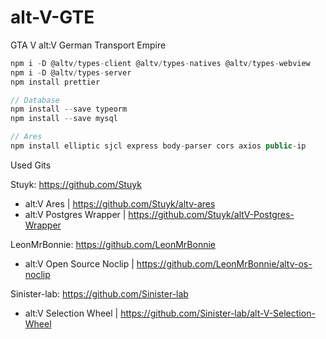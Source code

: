 # alt-V-GTE

GTA V alt:V German Transport Empire

```javascript
npm i -D @altv/types-client @altv/types-natives @altv/types-webview
npm i -D @altv/types-server
npm install prettier

// Database
npm install --save typeorm
npm install --save mysql

// Ares
npm install elliptic sjcl express body-parser cors axios public-ip
```

Used Gits

Stuyk: https://github.com/Stuyk

-   alt:V Ares | https://github.com/Stuyk/altv-ares
-   alt:V Postgres Wrapper | https://github.com/Stuyk/altV-Postgres-Wrapper

LeonMrBonnie: https://github.com/LeonMrBonnie

-   alt:V Open Source Noclip | https://github.com/LeonMrBonnie/altv-os-noclip

Sinister-lab: https://github.com/Sinister-lab

-   alt:V Selection Wheel | https://github.com/Sinister-lab/alt-V-Selection-Wheel
